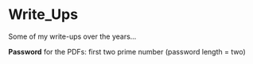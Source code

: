 # Write_Ups

Some of my write-ups over the years... <br>

**Password** for the PDFs: first two prime number (password length = two)
